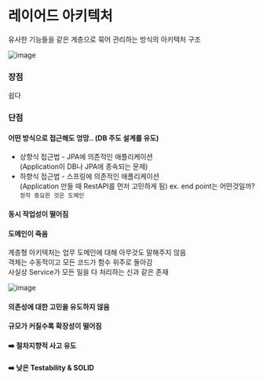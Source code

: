 # 레이어드 아키텍처
유사한 기능들을 같은 계층으로 묶어 관리하는 방식의 아키텍처 구조

![image](https://github.com/hyeyoungs/TDP/assets/29566893/9e95e52c-3d18-4b63-b57a-c0886e8a582c)

### 장점
쉽다
### 단점 
#### 어떤 방식으로 접근해도 엉망.. (DB 주도 설계를 유도)
- 상향식 접근법 - JPA에 의존적인 애플리케이션 <br>(Application이 DB나 JPA에 종속되는 문제)
- 하향식 접근법 - 스프링에 의존적인 애플리케이션 <br>(Application 만들 때 RestAPI를 먼저 고민하게 됨) ex. end point는 어떤것일까?<br>`정작 중요한 것은 도메인`
#### 동시 작업성이 떨어짐
#### 도메인이 죽음
계층형 아키텍처는 업무 도메인에 대해 아무것도 말해주지 않음
<br>객체는 수동적이고 모든 코드가 함수 위주로 돌아감
<br>사실상 Service가 모든 일을 다 처리하는 신과 같은 존재

![image](https://github.com/hyeyoungs/TDP/assets/29566893/d3d14709-a11b-45e9-a272-9a4a211e8b13)
#### 의존성에 대한 고민을 유도하지 않음
#### 규모가 커질수록 확장성이 떨어짐
#### ➡️ 절차지향적 사고 유도
#### ➡️ 낮은 Testability & SOLID
